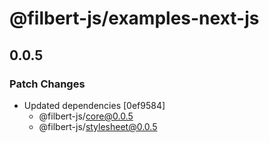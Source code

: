 # @filbert-js/examples-next-js

## 0.0.5
### Patch Changes

- Updated dependencies [0ef9584]
  - @filbert-js/core@0.0.5
  - @filbert-js/stylesheet@0.0.5

